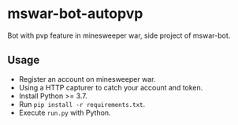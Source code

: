 # mswar-bot-autopvp
Bot with pvp feature in minesweeper war, side project of mswar-bot.

## Usage
* Register an account on minesweeper war.
* Using a HTTP capturer to catch your account and token.
* Install Python >= 3.7.
* Run `pip install -r requirements.txt`.
* Execute `run.py` with Python.
